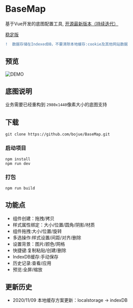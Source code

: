 # BaseMap

基于Vue开发的底图配置工具, [开源最新版本（持续迭代）](https://bojue.github.io/BaseMap)

[稳定版](https://h5-editor.github.io/baseMap/)

```diff
!  数据存储在IndexedDB，不要清除本地缓存:cookie及其他网站数据 
```

## 预览

![DEMO](https://github.com/bojue/BaseMap/blob/master/src/assets/demo.png)

## 底图说明

业务需要已经重构到 `2980x1440`像素大小的底图支持

## 下载
```
git clone https://github.com/bojue/BaseMap.git
```

### 启动项目
```
npm install
npm run dev 
```

### 打包
```
npm run build
```

## 功能点

- 组件创建：拖拽/拷贝
- 样式属性绑定：大小/位置/圆角/阴影/材质
- 组件拖拽:大小/位置/旋转
- 多选操作:样式设置/间距/对齐/删除
- 设置背景：图片/颜色/网格
- 快捷键:复制粘贴/创建/删除
- IndexDB缓存:手动保存
- 历史记录:查看/应用
- 预览:全屏/缩放

## 更新历史

- 2020/11/09 本地缓存方案更新：localstorage -> indexDB

